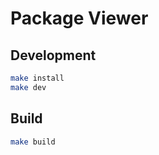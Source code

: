 # Package Viewer

## Development

```bash
make install
make dev
```

## Build

```bash
make build
```
